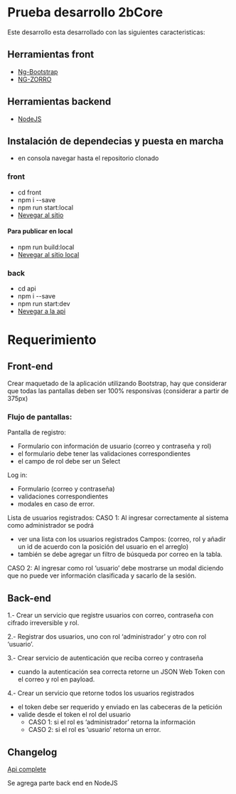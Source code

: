# Prueba desarrollo 2bCore

Este desarrollo esta desarrollado con las siguientes caracteristicas:

## Herramientas front

- [Ng-Bootstrap](https://ng-bootstrap.github.io/)
- [NG-ZORRO](https://ng.ant.design/docs/introduce/en)

## Herramientas backend

- [NodeJS](https://nodejs.org/es/)

## Instalación de dependecias y puesta en marcha

- en consola navegar hasta el repositorio clonado
### front

- cd front
- npm i --save
- npm run start:local
- [Nevegar al sitio](http://localhost:4200)
#### Para publicar en local
- npm run build:local
- [Nevegar al sitio local](http://localhost:8080)
### back

- cd api
- npm i --save
- npm run start:dev
- [Nevegar a la api](http://localhost:8080)


# Requerimiento

## Front-end

Crear maquetado de la aplicación utilizando Bootstrap, hay que considerar que todas las pantallas deben ser 100% responsivas (considerar a partir de 375px)

### Flujo de pantallas:
Pantalla de registro: 
- Formulario con información de usuario (correo y contraseña y rol)
- el formulario debe tener las validaciones correspondientes
- el campo de rol debe ser un Select

Log in:
- Formulario (correo y contraseña)
- validaciones correspondientes 
- modales en caso de error.

Lista de usuarios registrados: 
CASO 1:
Al ingresar correctamente al sistema como administrador se podrá 
- ver una lista con los usuarios registrados Campos: (correo, rol y añadir un id de acuerdo con la posición del usuario en el arreglo)
- también se debe agregar un filtro de búsqueda por correo en la tabla.

CASO 2:
Al ingresar como rol ‘usuario’ debe mostrarse un modal diciendo que no puede ver información clasificada y sacarlo de la sesión.

## Back-end
1.- Crear un servicio que registre usuarios con correo, contraseña con cifrado irreversible y rol.

2.- Registrar dos usuarios, uno con rol ‘administrador’ y otro con rol ‘usuario’.

3.- Crear servicio de autenticación que reciba correo y contraseña
- cuando la autenticación sea correcta retorne un JSON Web Token con el correo y rol en payload.

4.- Crear un servicio que retorne todos los usuarios registrados
- el token debe ser requerido y enviado en las cabeceras de la petición
- valide desde el token el rol del usuario
    - CASO 1: si el rol es ‘administrador’ retorna la información
    - CASO 2: si el rol es ‘usuario’ retorna un error.




## Changelog

[Api complete](https://github.com/felde/test-node-angular/commit/ec5cb049277d8292aa0e277d999994d163a730f1)

Se agrega parte back end en NodeJS

